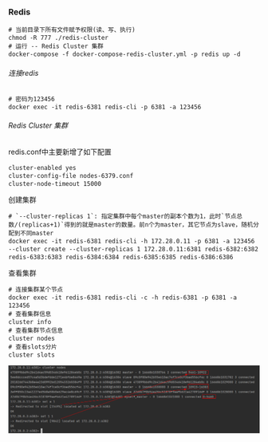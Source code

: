 ### Redis

```shell
# 当前目录下所有文件赋予权限(读、写、执行)
chmod -R 777 ./redis-cluster
# 运行 -- Redis Cluster 集群
docker-compose -f docker-compose-redis-cluster.yml -p redis up -d
```

###### 连接redis

```shell
# 密码为123456
docker exec -it redis-6381 redis-cli -p 6381 -a 123456
```

###### Redis Cluster 集群

redis.conf中主要新增了如下配置

```
cluster-enabled yes
cluster-config-file nodes-6379.conf
cluster-node-timeout 15000
```

创建集群

```shell
# `--cluster-replicas 1`: 指定集群中每个master的副本个数为1，此时`节点总数/(replicas+1)`得到的就是master的数量。前n个为master，其它节点为slave，随机分配到不同master
docker exec -it redis-6381 redis-cli -h 172.28.0.11 -p 6381 -a 123456 --cluster create --cluster-replicas 1 172.28.0.11:6381 redis-6382:6382 redis-6383:6383 redis-6384:6384 redis-6385:6385 redis-6386:6386
```

查看集群

```shell
# 连接集群某个节点
docker exec -it redis-6381 redis-cli -c -h redis-6381 -p 6381 -a 123456
# 查看集群信息
cluster info
# 查看集群节点信息
cluster nodes
# 查看slots分片
cluster slots
```

![img.png](images/redis-cluster-test.png)
